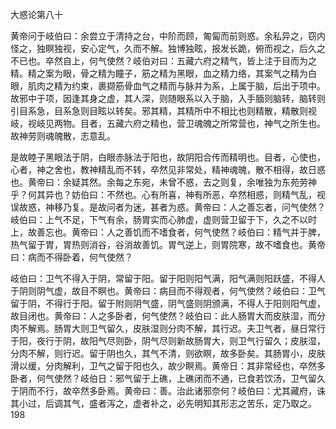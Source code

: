大惑论第八十

黄帝问于岐伯曰：余尝立于清持之台，中阶而顾，匍匐而前则惑。余私异之，窃内怪之，独瞑独视，安心定气，久而不解。独博独眩，报发长跪，俯而视之，后久之不已也。卒然自上，何气使然？岐伯对曰：五藏六府之精气，皆上注于目而为之精。精之案为眼，骨之精为瞳子，筋之精为黑眼，血之精力络，其案气之精为白眼，肌肉之精为约束，裹撷筋骨血气之精而与脉并为系，上属于脑，后出于项中。故邪中于项，因逢其身之虚，其人深，则随眼系以入于脑，入手腼则脑转，脑转则引目系急，目系急则目眩以转矣。邪其精，其精所中不相比也则精散，精散则视岐，视岐见两物。目者，五藏六府之精也，营卫魂魄之所常营也，神气之所生也。故神劳则魂魄散，志意乱。

是故睦子黑眼法于阴，白眼赤脉法于阳也，故阴阳合传而精明也。目者，心使也，心者，神之舍也，教神精乱而不转，卒然见非常处，精神魂魄，散不相得，故日惑也。黄帝曰：余疑其然。余每之东宛，未曾不惑，去之则复，余唯独为东苑劳神乎？何其异也？妨伯曰：不然也。心有所喜，神有所恶，卒然相惑，则精气乱，视误故惑，神移乃复。是故问者为迷，甚者为惑。黄帝曰：人之善忘者，问气使然？岐伯曰：上气不足，下气有余，肠胃实而心肺虚，虚则营卫留于下，久之不以时上，故善忘也。黄帝曰：人之善饥而不嗜食者，何气使然？岐伯曰：精气并于脾，热气留于胃，胃热则消谷，谷消故善饥。胃气逆上，则胃院寒，故不嗜食也。黄帝曰：病而不得卧着，何气使然？

岐伯曰：卫气不得入于阴，常留于阳。留于阳则阳气满，阳气满则阳跃盛，不得人于阴则阴气虚，故目不瞑也。黄帝曰：病目而不得观者，何气使然？岐伯曰：卫气留于阴，不得行于阳。留于附则阴气盛，阴气盛则阴颁满，不得人于阳则阳气虚，故目闭也。黄帝曰：人之多卧者，何气使然？岐伯曰：此人肠胃大而皮肤湿，而分肉不解焉。肠胃大则卫气留久，皮肤湿则分肉不解，其行迟。夫卫气者，昼日常行于阳，夜行于阴，故阳气尽则卧，阴气尽则新故肠胃大，则卫气行留久；皮肤湿，分肉不解，则行迟。留于阴也久，其气不清，则欲瞑，故多卧矣。其肠胃小，皮肤滑以缓，分肉解利，卫气之留于阳也久，故少瞑焉。黄帝日：其非常经也，卒然多卧者，何气使然？岐伯日：邪气留于上礁，上礁闭而不通，已食若饮汤，卫气留久于阴而不行，故卒然多卧焉。黄帝曰：善。治此诸邪奈何？岐伯曰：尤其藏府，诛其小过，后调其气，盛者泻之，虚者补之，必先明知其形志之苦乐，定乃取之。198


